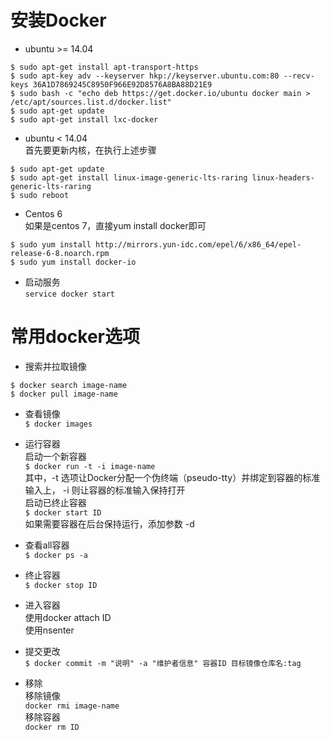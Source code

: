 # 安装Docker  
* ubuntu >= 14.04  
```
$ sudo apt-get install apt-transport-https
$ sudo apt-key adv --keyserver hkp://keyserver.ubuntu.com:80 --recv-keys 36A1D7869245C8950F966E92D8576A8BA88D21E9
$ sudo bash -c "echo deb https://get.docker.io/ubuntu docker main > /etc/apt/sources.list.d/docker.list"
$ sudo apt-get update
$ sudo apt-get install lxc-docker
```  
* ubuntu < 14.04  
首先要更新内核，在执行上述步骤
```
$ sudo apt-get update
$ sudo apt-get install linux-image-generic-lts-raring linux-headers-generic-lts-raring
$ sudo reboot
```  

* Centos 6  
如果是centos 7，直接yum install docker即可
```
$ sudo yum install http://mirrors.yun-idc.com/epel/6/x86_64/epel-release-6-8.noarch.rpm
$ sudo yum install docker-io
```  

* 启动服务  
```service docker start```

# 常用docker选项  
* 搜索并拉取镜像
```
$ docker search image-name
$ docker pull image-name
```  
* 查看镜像  
```$ docker images ```  

* 运行容器  
启动一个新容器  
```$ docker run -t -i image-name ```  
其中，-t 选项让Docker分配一个伪终端（pseudo-tty）并绑定到容器的标准输入上， -i 则让容器的标准输入保持打开  
启动已终止容器  
```$ docker start ID ```  
如果需要容器在后台保持运行，添加参数 -d  

* 查看all容器  
```$ docker ps -a```  

* 终止容器  
```$ docker stop ID```  

* 进入容器  
使用docker attach ID  
使用nsenter  

* 提交更改  
```$ docker commit -m "说明" -a "维护者信息" 容器ID 目标镜像仓库名:tag ```  

* 移除  
移除镜像  
```docker rmi image-name```  
移除容器  
```docker rm ID```  

